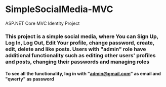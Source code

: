 # SimpleSocialMedia-MVC
ASP.NET Core MVC Identity Project

### This project is a simple social media, where You can Sign Up, Log In, Log Out, Edit Your profile, change password, create, edit, delete and like posts. Users with "admin" role have additional functionality such as editing other users' profiles and posts, changing their passwords and managing roles
#### To see all the functionality, log in with "admin@gmail.com" as email and "qwerty" as password
